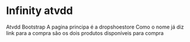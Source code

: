 # Infinity atvdd
Atvdd Bootstrap
A pagina principa é a dropshoestore
Como o nome já diz link para a compra são os dois produtos disponíveis para compra
